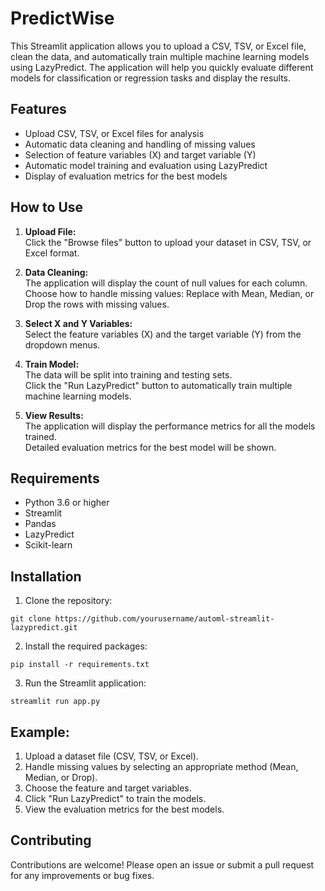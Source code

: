 # PredictWise

This Streamlit application allows you to upload a CSV, TSV, or Excel file, clean the data, and automatically train multiple machine learning models using LazyPredict. The application will help you quickly evaluate different models for classification or regression tasks and display the results.

## Features
- Upload CSV, TSV, or Excel files for analysis
- Automatic data cleaning and handling of missing values
- Selection of feature variables (X) and target variable (Y)
- Automatic model training and evaluation using LazyPredict
- Display of evaluation metrics for the best models

## How to Use
1. **Upload File:**\
Click the "Browse files" button to upload your dataset in CSV, TSV, or Excel format.

2. **Data Cleaning:**\
The application will display the count of null values for each column.\
Choose how to handle missing values: Replace with Mean, Median, or Drop the rows with missing values.

3. **Select X and Y Variables:**\
Select the feature variables (X) and the target variable (Y) from the dropdown menus.

4. **Train Model:**\
The data will be split into training and testing sets.\
Click the "Run LazyPredict" button to automatically train multiple machine learning models.

5. **View Results:**\
The application will display the performance metrics for all the models trained.\
Detailed evaluation metrics for the best model will be shown.

## Requirements
- Python 3.6 or higher
- Streamlit
- Pandas
- LazyPredict
- Scikit-learn

## Installation

1. Clone the repository:
```
git clone https://github.com/yourusername/automl-streamlit-lazypredict.git
```
2. Install the required packages:
```
pip install -r requirements.txt
```
3. Run the Streamlit application:
```
streamlit run app.py
```

## Example:

1. Upload a dataset file (CSV, TSV, or Excel).
2. Handle missing values by selecting an appropriate method (Mean, Median, or Drop).
3. Choose the feature and target variables.
4. Click "Run LazyPredict" to train the models.
5. View the evaluation metrics for the best models.

## Contributing
Contributions are welcome! Please open an issue or submit a pull request for any improvements or bug fixes.
